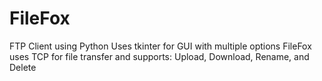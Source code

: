 # FileFox
FTP Client using Python 
Uses tkinter for GUI with multiple options
FileFox uses TCP for file transfer and supports: Upload, Download, Rename, and Delete
